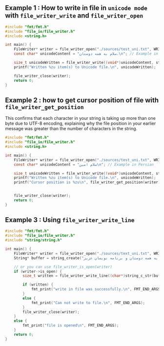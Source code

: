 
## Example 1 : How to write in file in `unicode mode` with `file_writer_write` and `file_writer_open`

```c
#include "fmt/fmt.h"
#include "file_io/file_writer.h"
#include <string.h>

int main() {
    FileWriter* writer = file_writer_open("./sources/test_uni.txt", WRITE_UNICODE);
    const char* unicodeContent = "سلام به همه دوستان.\n"; // Example in Persian

    size_t unicodeWritten = file_writer_write((void*)unicodeContent, strlen(unicodeContent), sizeof(char), writer);
    printf("Written %zu item(s) to Unicode file.\n", unicodeWritten);

    file_writer_close(writer);
    return 0;
}

```

## Example 2 : how to get cursor position of file with `file_writer_get_position`

This confirms that each character in your string is taking up more than one byte due to UTF-8 encoding, explaining why the file position in your earlier message was greater than the number of characters in the string.
```c
#include "fmt/fmt.h"
#include "file_io/file_writer.h"
#include <string.h>

int main() {
    FileWriter* writer = file_writer_open("./sources/test_uni.txt", WRITE_UNICODE);
    const char* unicodeContent = "سلام امین\n"; // Example in Persian

    size_t unicodeWritten = file_writer_write((void*)unicodeContent, strlen(unicodeContent), sizeof(char), writer);
    printf("Written %zu item(s) to Unicode file.\n", unicodeWritten);
    printf("Cursor position is %zu\n", file_writer_get_position(writer));
    

    file_writer_close(writer);
    return 0;
}
```

## Example 3 : Using `file_writer_write_line`

```c
#include "fmt/fmt.h"
#include "file_io/file_writer.h"
#include "string/string.h"

int main() {
    FileWriter* writer = file_writer_open("./sources/text_uni.txt", WRITE_UNICODE);
    String* buffer = string_create("سلام به همه دوستان و برنامه نویسان عزیز\n"); 

    // or you can use file_writer_is_open(writer)
    if (writer->is_open) { 
        size_t written = file_writer_write_line((char*)string_c_str(buffer), string_length(buffer), writer);

        if (written) {
            fmt_print("write in file was successfully.\n", FMT_END_ARGS);
        }
        else {
            fmt_print("Can not write to file.\n", FMT_END_ARGS);
        }
        file_writer_close(writer);
    }
    else {
        fmt_print("file is opened\n", FMT_END_ARGS);
    }
    return 0;
}


```